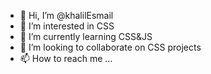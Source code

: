 - 👋 Hi, I’m @khalilEsmail
- 👀 I’m interested in CSS
- 🌱 I’m currently learning CSS&JS
- 💞️ I’m looking to collaborate on CSS projects
- 📫 How to reach me ...

<!---
khalilEsmail/khalilEsmail is a ✨ special ✨ repository because its `README.md` (this file) appears on your GitHub profile.
You can click the Preview link to take a look at your changes.
--->
